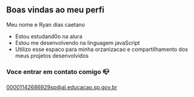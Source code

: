 ## Boas vindas ao meu perfi 

Meu nome e Ryan dias caetano 

- Estou estudand0o na alura
- Estou me desenvolvendo na linguagem javaScript
- Utilizo esse espaco para minha orzanizacao e compartilhamento dos meus projetos desenvolvidos 

### Voce entrar em contato comigo 📪

00001142686929sp@al.educacao.sp.gov.br 

